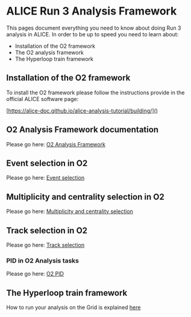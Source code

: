 # ALICE Run 3 Analysis Framework

This pages document everything you need to know about doing Run 3 analysis in ALICE. In order to be up to speed you need to learn about:
* Installation of the O2 framework
* The O2 analysis framework
* The Hyperloop train framework

## Installation of the O2 framework

To install the O2 framework please follow the instructions provide in the official ALICE software page:

[https://alice-doc.github.io/alice-analysis-tutorial/building/]()

## O2 Analysis Framework documentation

Please go here: [O2 Analysis Framework](framework.md)

## Event selection in O2

Please go here: [Event selection](evsel.md)

## Multiplicity and centrality selection in O2

Please go here: [Multiplicity and centrality selection](mult.md)

## Track selection in O2

Please go here: [Track selection](tracksel.md)

### PID in O2 Analysis tasks

Please go here: [O2 PID](pid.md)

## The Hyperloop train framework

How to run your analysis on the Grid is explained [here](hyperloop.md)
